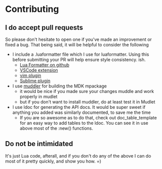 # Contributing

## I do accept pull requests

So please don't hesitate to open one if you've made an improvement or fixed a bug. That being said, it will be helpful to consider the following

* I include a .luaformatter file which I use for luaformatter. Using this before submitting your PR will help ensure style consistency. ish.
  * [Lua Formatter on github](https://github.com/Koihik/LuaFormatter)
  * [VSCode extension](https://github.com/Koihik/vscode-lua-format)
  * [vim plugin](https://github.com/andrejlevkovitch/vim-lua-format)
  * [Sublime plugin](https://github.com/Koihik/sublime-lua-format)
* I use [muddler](https://github.com/demonnic/muddler) for building the MDK mpackage
  * it would be nice if you made sure your changes muddle and work properly in mudlet
  * but if you don't want to install muddler, do at least test it in Mudlet
* I use ldoc for generating the API docs. It would be super sweet if anything you added was similarly documented, to save me the time
  * If you are so awesome as to do that, check out doc_table_template for an easy way to add tables to the ldoc. You can see it in use above most of the :new() functions.

## Do not be intimidated

It's just Lua code, afterall, and if you don't do any of the above I can do most of it pretty quickly, and show you how. =)
